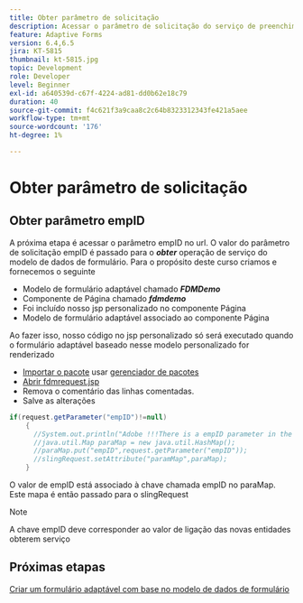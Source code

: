```yaml
---
title: Obter parâmetro de solicitação
description: Acessar o parâmetro de solicitação do serviço de preenchimento do modelo de dados de formulário
feature: Adaptive Forms
version: 6.4,6.5
jira: KT-5815
thumbnail: kt-5815.jpg
topic: Development
role: Developer
level: Beginner
exl-id: a640539d-c67f-4224-ad81-dd0b62e18c79
duration: 40
source-git-commit: f4c621f3a9caa8c2c64b8323312343fe421a5aee
workflow-type: tm+mt
source-wordcount: '176'
ht-degree: 1%

---
```


# Obter parâmetro de solicitação

## Obter parâmetro empID

A próxima etapa é acessar o parâmetro empID no url. O valor do parâmetro de solicitação empID é passado para o **_obter_** operação de serviço do modelo de dados de formulário.
Para o propósito deste curso criamos e fornecemos o seguinte

* Modelo de formulário adaptável chamado **_FDMDemo_**
* Componente de Página chamado **_fdmdemo_**
* Foi incluído nosso jsp personalizado no componente Página
* Modelo de formulário adaptável associado ao componente Página

Ao fazer isso, nosso código no jsp personalizado só será executado quando o formulário adaptável baseado nesse modelo personalizado for renderizado

* [Importar o pacote](assets/template-page-component.zip) usar [gerenciador de pacotes](http://localhost:4502/crx/packmgr/index.jsp)
* [Abrir fdmrequest.jsp](http://localhost:4502/crx/de/index.jsp#/apps/fdmdemo/component/page/fdmdemo/fdmrequest.jsp)
* Remova o comentário das linhas comentadas.
* Salve as alterações

```java
if(request.getParameter("empID")!=null)
    {
      //System.out.println("Adobe !!!There is a empID parameter in the request "+request.getParameter("empID"));
      //java.util.Map paraMap = new java.util.HashMap();
      //paraMap.put("empID",request.getParameter("empID"));
      //slingRequest.setAttribute("paramMap",paraMap);
    }
```

O valor de empID está associado à chave chamada empID no paraMap. Este mapa é então passado para o slingRequest

>[!NOTE]
>
>A chave empID deve corresponder ao valor de ligação das novas entidades obterem serviço

## Próximas etapas

[Criar um formulário adaptável com base no modelo de dados de formulário](./create-adaptive-form.md)
